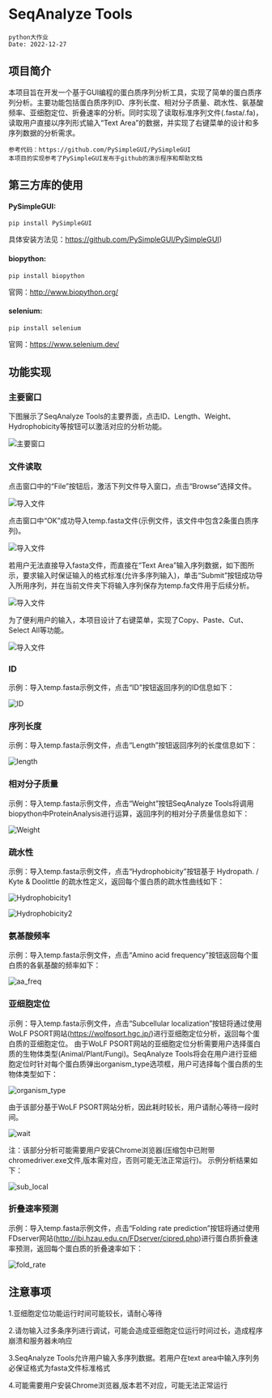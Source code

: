 # SeqAnalyze Tools
    python大作业
    Date: 2022-12-27
## 项目简介
本项目旨在开发一个基于GUI编程的蛋白质序列分析工具，实现了简单的蛋白质序列分析。主要功能包括蛋白质序列ID、序列长度、相对分子质量、疏水性、氨基酸频率、亚细胞定位、折叠速率的分析。同时实现了读取标准序列文件(.fasta/.fa)，读取用户直接以序列形式输入“Text Area”的数据，并实现了右键菜单的设计和多序列数据的分析需求。
    
    参考代码：https://github.com/PySimpleGUI/PySimpleGUI
    本项目的实现参考了PySimpleGUI发布于github的演示程序和帮助文档
## 第三方库的使用
#### PySimpleGUI:
    
    pip install PySimpleGUI
具体安装方法见：https://github.com/PySimpleGUI/PySimpleGUI)
#### biopython:

    pip install biopython
官网：http://www.biopython.org/
#### selenium:
    
    pip install selenium
官网：https://www.selenium.dev/
## 功能实现
### 主要窗口
下图展示了SeqAnalyze Tools的主要界面，点击ID、Length、Weight、Hydrophobicity等按钮可以激活对应的分析功能。

![主要窗口](./img/Main.png "Main")  

### 文件读取
点击窗口中的“File”按钮后，激活下列文件导入窗口，点击“Browse”选择文件。  

![导入文件](./img/File.png "Fasta File")  

点击窗口中“OK”成功导入temp.fasta文件(示例文件，该文件中包含2条蛋白质序列)。   

![导入文件](./img/File2.png "Fasta File")  

若用户无法直接导入fasta文件，而直接在“Text Area”输入序列数据，如下图所示，要求输入时保证输入的格式标准(允许多序列输入)，单击“Submit”按钮成功导入所用序列，并在当前文件夹下将输入序列保存为temp.fa文件用于后续分析。   

![导入文件](./img/multline.png "multline")  

为了便利用户的输入，本项目设计了右键菜单，实现了Copy、Paste、Cut、Select All等功能。   


![导入文件](./img/right_menu.png "right_menu")
### ID
示例：导入temp.fasta示例文件，点击“ID”按钮返回序列的ID信息如下：

![ID](./img/ID.png "ID")  

### 序列长度
示例：导入temp.fasta示例文件，点击“Length”按钮返回序列的长度信息如下：

![length](./img/Length.png "Length")  

### 相对分子质量
示例：导入temp.fasta示例文件，点击“Weight”按钮SeqAnalyze Tools将调用biopython中ProteinAnalysis进行运算，返回序列的相对分子质量信息如下：

![Weight](./img/Weight.png "Weight")  

### 疏水性
示例：导入temp.fasta示例文件，点击“Hydrophobicity”按钮基于 Hydropath. / Kyte & Doolittle 的疏水性定义，返回每个蛋白质的疏水性曲线如下：

![Hydrophobicity1](./img/Hydrophobicity1.png "Hydrophobicity1")  

![Hydrophobicity2](./img/Hydrophobicity2.png "Hydrophobicity2")  

### 氨基酸频率
示例：导入temp.fasta示例文件，点击“Amino acid frequency”按钮返回每个蛋白质的各氨基酸的频率如下：

![aa_freq](./img/aa_freq.png "aa_freq")  

### 亚细胞定位
示例：导入temp.fasta示例文件，点击“Subcellular localization”按钮将通过使用WoLF PSORT网站(https://wolfpsort.hgc.jp/)进行亚细胞定位分析，返回每个蛋白质的亚细胞定位。
由于WoLF PSORT网站的亚细胞定位分析需要用户选择蛋白质的生物体类型(Animal/Plant/Fungi)。SeqAnalyze Tools将会在用户进行亚细胞定位时针对每个蛋白质弹出organism_type选项框，用户可选择每个蛋白质的生物体类型如下：  

![organism_type](./img/organism_type.png "organism_type")  

由于该部分基于WoLF PSORT网站分析，因此耗时较长，用户请耐心等待一段时间。  

![wait](./img/wait.png "wait")  

注：该部分分析可能需要用户安装Chrome浏览器(压缩包中已附带chromedriver.exe文件,版本需对应，否则可能无法正常运行)。
示例分析结果如下：  

![sub_local](./img/sub_local.png "sub_local")  

### 折叠速率预测
示例：导入temp.fasta示例文件，点击“Folding rate prediction”按钮将通过使用FDserver网站(http://ibi.hzau.edu.cn/FDserver/cipred.php)进行蛋白质折叠速率预测，返回每个蛋白质的折叠速率如下：

![fold_rate](./img/fold_rate.png "fold_rate")

## 注意事项
1.亚细胞定位功能运行时间可能较长，请耐心等待

2.请勿输入过多条序列进行调试，可能会造成亚细胞定位运行时间过长，造成程序崩溃和服务器未响应

3.SeqAnalyze Tools允许用户输入多序列数据。若用户在text area中输入序列务必保证格式为fasta文件标准格式

4.可能需要用户安装Chrome浏览器,版本若不对应，可能无法正常运行
